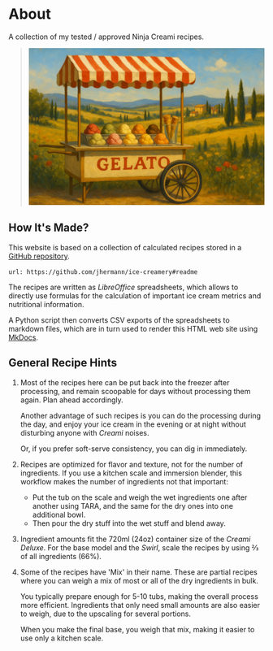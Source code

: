 # About
A collection of my tested / approved Ninja Creami recipes.

> <img width=720 alt="Gelato Cart" src="https://raw.githubusercontent.com/jhermann/ice-creamery/refs/heads/main/assets/gelato-cart.webp" />

## How It's Made?
This website is based on a collection of calculated recipes stored in a
[GitHub repository](https://github.com/jhermann/ice-creamery#readme).

```embed
url: https://github.com/jhermann/ice-creamery#readme
```

The recipes are written as *LibreOffice* spreadsheets, which allows to directly
use formulas for the calculation of important ice cream metrics and nutritional information.

A Python script then converts CSV exports of the spreadsheets to markdown files, which are in turn used to render this HTML web site using
[MkDocs](https://www.mkdocs.org/).

## General Recipe Hints

 1. Most of the recipes here can be put back into the freezer after processing, and remain scoopable for days without processing them again. Plan ahead accordingly.

    Another advantage of such recipes is you can do the processing during the day, and enjoy your ice cream in the evening or at night without disturbing anyone with *Creami* noises.

    Or, if you prefer soft-serve consistency, you can dig in immediately.

 1. Recipes are optimized for flavor and texture, not for the number of ingredients. If you use a kitchen scale and immersion blender, this workflow makes the number of ingredients not that important:

    * Put the tub on the scale and weigh the wet ingredients one after another using TARA, and the same for the dry ones into one additional bowl.
    * Then pour the dry stuff into the wet stuff and blend away.

 1. Ingredient amounts fit the 720ml (24oz) container size of the *Creami Deluxe*. For the base model and the *Swirl*, scale the recipes by using ⅔ of all ingredients (66%).

 1. Some of the recipes have 'Mix' in their name. These are partial recipes where you can weigh a mix of most or all of the dry ingredients in bulk.

    You typically prepare enough for 5-10 tubs, making the overall process more efficient. Ingredients that only need small amounts are also easier to weigh, due to the upscaling for several portions.

    When you make the final base, you weigh that mix, making it easier to use only a kitchen scale.
